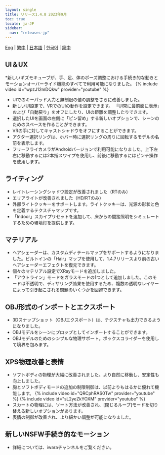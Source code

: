 ```yaml
---
layout: single
title: リリース1.4.8 2023年9月
toc: true
locale: ja-JP
sidebar:
  nav: "releases-jp"
---
```

[Eng](/dancexr/releases/1.4.8) | [繁中](/tw/dancexr/releases/1.4.8) | [日本語](/jp/dancexr/releases/1.4.8) | [한국어](/kr/dancexr/releases/1.4.8) | [简中](/zh/dancexr/releases/1.4.8)


## UI＆UX
*新しいギズモキューブが、手、足、体のポーズ調整における手続き的な動きとモーションオーバーライド機能のすべてで利用可能になりました。
{% include video id="wpzJ12mDQkw" provider="youtube" %}
* UIでのキーパッド入力と無制限の値の調整をさらに改善しました。
* 新しいUI設定で、VRでのUIの動作を設定できます。 「UI常に最前面に表示」および「自動戻り」をオフにしたり、UIの距離を調整したりできます。
* 選択したUIを画面の左側に「ピン留め」する新しいオプションで、シーンのためのスペースを作ることができます。
* VRの手に対してキャストシャドウをオフにすることができます。
* アクター選択リングは、ホバー時に選択リングの周りに回転するモデルの名前を表示します。
* フリーフライカメラがAndroidバージョンで利用可能になりました。上下左右に移動するには2本指スワイプを使用し、前後に移動するにはピンチ操作を使用します。

## ライティング
* レイトレーシングシャドウ設定が改善されました（RTのみ）
* エリアライトが改善されました（HD/RTのみ）
* 外部ライトクッキーをサポートします。ライトクッキーは、光源の形状と色を定義するテクスチャマップです。
* 「Indoor」スカイプリセットを追加して、床からの間接照明をシミュレートするための環境灯を提供します。

## マテリアル
* ヘアシェーダーは、カスタムディテールマップをサポートするようになりました。ビルトインの「Hair」マップを使用して、1.4.7リリースより前の古いヘアシェーダーエフェクトを復元できます。
* 個々のマテリアル設定でXRayモードを追加しました。
* 「アウトライン」モードをガラスモードの1つとして追加しました。このモードは不透明で、ディザリング効果を使用するため、複数の透明なレイヤーによって引き起こされる問題のいくつかを回避できます。

## OBJ形式のインポートとエクスポート
* 3Dスナップショット（OBJエクスポート）は、テクスチャも出力できるようになりました。
* OBJモデルをシーンにプロップとしてインポートすることができます。
* OBJモデルのためのシンプルな物理サポート。ボックスコライダーを使用して境界を包みます。

## XPS物理改善と表情
* ソフトボディの物理が大幅に改善されました。より自然に移動し、安定性も向上しました。
* 胸とソフトボディモードの追加の制限制御は、以前よりもはるかに優れて機能します。
{% include video id="QRCphRAS0Tw" provider="youtube" %}
{% include video id="sL2yeZkYOXM" provider="youtube" %}
* スカートの物理には、ソート方法が改善され、[閉じるループ]モードを切り替える新しいオプションがあります。
* 表情の制御が改善され、より細かい調整が可能になりました。

## 新しいNSFW手続き的なモーション
* 詳細については、iwaraチャンネルをご覧ください。